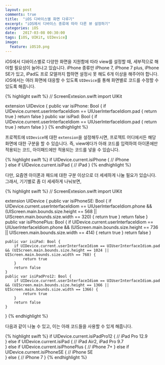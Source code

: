 ```yaml
---
layout: post
comments: true
title:  "iOS 디바이스별 화면 다루기"
excerpt: "iOS에서 디바이스 종류에 따라 다른 뷰 설정하기"
categories: iOS
date:   2017-03-08 00:30:00
tags: [iOS, UIKit, UIDevice]
image:
  feature: iOS10.png
---
```


iOS에서 디바이스별로 다양한 화면을 지원함에 따라 view를 설정할 때, 세부적으로 해야할 필요성이 늘어나고 있습니다. iPhone 종류만 iPhone 7, iPhone 7 plus, iPhone SE가 있고, iPad도 프로 모델까지 합하면 설정시 못 해도 6개 이상을 해주어야 합니다. iOS에서는 여러 화면에 대응할 수 있도록 <code>UIDevice</code>를 통해 화면별로 코드를 수정할 수 있도록 해줍니다.

{% highlight swift %}
// ScreenExtesion.swift
import UIKit

extension UIDevice {
    public var isiPhone: Bool {
      if UIDevice.current.userInterfaceIdiom == UIUserInterfaceIdiom.pad {
          return true
      }
      return false
    }
    public var isiPad: Bool {
        if UIDevice.current.userInterfaceIdiom == UIUserInterfaceIdiom.pad {
            return true
        }
        return false
    }
}
{% endhighlight %}

프로젝트에 <code>UIDevice</code>에 대한 <code>extension</code>을 설정해두시면, 프로젝트 어디에서든 해당 화면에 대한 구분을 할 수 있습니다. 즉, view에다가 아래 코드를 입력하여 아이폰에만 적용되는 코드, 아이패드에만 적용되는 코드를 넣을 수 있습니다.

{% highlight swift %}
if UIDevice.current.isiPhone {
  // iPhone         
} else if UIDevice.current.isiPad {
  // iPad
}
{% endhighlight %}

다만, 요즘엔 아이폰과 패드에 대한 구분 이상으로 더 세세하게 나눌 필요가 있습니다. 그래서, 기기별로 좀 더 세세하게 나눠보면,

{% highlight swift %}
// ScreenExtesion.swift
import UIKit

extension UIDevice {
    public var isiPhoneSE: Bool {
        if UIDevice.current.userInterfaceIdiom == UIUserInterfaceIdiom.phone && (UIScreen.main.bounds.size.height == 568 || UIScreen.main.bounds.size.width == 320) {
            return true
        }
        return false
    }
    public var isiPhonePlus: Bool {
        if UIDevice.current.userInterfaceIdiom == UIUserInterfaceIdiom.phone && (UIScreen.main.bounds.size.height == 736 || UIScreen.main.bounds.size.width == 414) {
            return true
        }
        return false
    }

    public var isiPad: Bool {
        if UIDevice.current.userInterfaceIdiom == UIUserInterfaceIdiom.pad && (UIScreen.main.bounds.size.height == 1024 || UIScreen.main.bounds.size.width == 768) {
            return true
        }
        return false
    }
    public var isiPadPro12: Bool {
        if UIDevice.current.userInterfaceIdiom == UIUserInterfaceIdiom.pad && (UIScreen.main.bounds.size.height == 1366 || UIScreen.main.bounds.size.width == 1366) {
            return true
        }
        return false
    }
}
{% endhighlight %}

다음과 같이 나눌 수 있고, 이는 아래 코드들을 사용할 수 있게 해줍니다.

{% highlight swift %}
if UIDevice.current.isiPadPro12 {
  // iPad Pro 12.9          
} else if UIDevice.current.isiPad {
  // iPad Air2, iPad Pro 9.7  
} else if UIDevice.current.isiPhonePlus {
  // iPhone 7+
} else if UIDevice.current.isiPhoneSE {
  // iPhone SE  
} else {
  // iPhone 7
}
{% endhighlight %}
